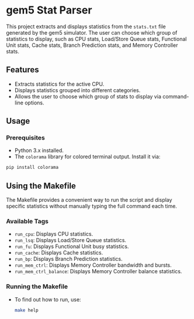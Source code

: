 # gem5 Stat Parser

This project extracts and displays statistics from the `stats.txt` file generated by the gem5 simulator. The user can choose which group of statistics to display, such as CPU stats, Load/Store Queue stats, Functional Unit stats, Cache stats, Branch Prediction stats, and Memory Controller stats.

## Features

- Extracts statistics for the active CPU.
- Displays statistics grouped into different categories.
- Allows the user to choose which group of stats to display via command-line options.

## Usage

### Prerequisites

- Python 3.x installed.
- The `colorama` library for colored terminal output. Install it via:

```bash
pip install colorama
```
## Using the Makefile

The Makefile provides a convenient way to run the script and display specific statistics without manually typing the full command each time.

### Available Tags

- `run_cpu`: Displays CPU statistics.
- `run_lsq`: Displays Load/Store Queue statistics.
- `run_fu`: Displays Functional Unit busy statistics.
- `run_cache`: Displays Cache statistics.
- `run_bp`: Displays Branch Prediction statistics.
- `run_mem_ctrl`: Displays Memory Controller bandwidth and bursts.
- `run_mem_ctrl_balance`: Displays Memory Controller balance statistics.

### Running the Makefile

- To find out how to run, use:

  ```bash
  make help
  ```

